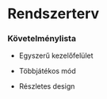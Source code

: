 # Rendszerterv

### Követelménylista

- Egyszerű kezelőfelület

- Többjátékos mód

- Részletes design
